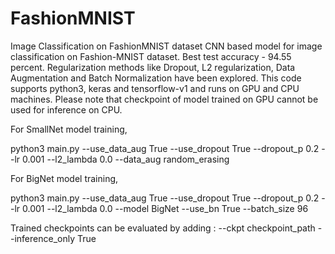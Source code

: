 # FashionMNIST
Image Classification on FashionMNIST dataset
CNN based model for image classification on Fashion-MNIST dataset. Best test accuracy - 94.55 percent. Regularization methods like Dropout, L2 regularization, Data Augmentation and Batch Normalization have been explored.
This code supports python3, keras and tensorflow-v1 and runs on GPU and CPU machines. Please note that checkpoint of model trained on GPU cannot be used for inference on CPU.

For SmallNet model training, 


python3 main.py --use_data_aug True --use_dropout True --dropout_p 0.2 --lr 0.001 --l2_lambda 0.0 --data_aug random_erasing

For BigNet model training, 


python3 main.py --use_data_aug True --use_dropout True --dropout_p 0.2 --lr 0.001 --l2_lambda 0.0 --model BigNet --use_bn True --batch_size 96

Trained checkpoints can be evaluated by adding :
--ckpt checkpoint_path --inference_only True
